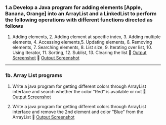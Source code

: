 ### 1.a  Develop a Java program for adding elements   \[Apple, Banana, Orange] into an ArrayList and a  LinkedList  to  perform the   following  operations  with  different  functions  directed  as follows

1. Adding elements,   2. Adding element at specific index, 3. Adding multiple elements, 4. Accessing elements,5. Updating elements, 6. Removing elements,  7. Searching elements,  8. List size, 9. Iterating over list, 10. Using Iterator,  11. Sorting, 12. Sublist, 13. Clearing the list
   🔗 [Output Screenshot](https://github.com/musical3006swar/AdvanceJava/blob/main/Exp1-ListInterface/Screenshot%202025-05-21%20002205.png)
   🔗 [Output Screenshot](https://github.com/musical3006swar/AdvanceJava/blob/main/Exp1-ListInterface/Screenshot%202025-05-21%20002214.png)
---

### 1b.  Array List programs

1. Write a java program for getting different colors through ArrayList interface and search whether the color "Red" is available or not
   🔗 [Output Screenshot](https://github.com/musical3006swar/AdvanceJava/blob/main/Exp1-ListInterface/Screenshot%202025-05-21%20002810.png)

2. Write a java program for getting different colors through ArrayList interface and remove the 2nd element and color "Blue" from the ArrayList
   🔗 [Output Screenshot](https://github.com/musical3006swar/AdvanceJava/blob/main/Exp1-ListInterface/Screenshot%202025-05-21%20003628.png)


